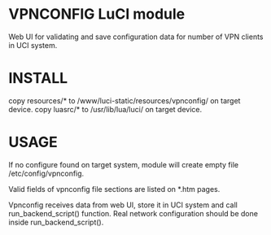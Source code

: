 # VPNCONFIG LuCI module
Web UI for validating and save configuration data for number of VPN clients in UCI system.

# INSTALL
copy resources/* to /www/luci-static/resources/vpnconfig/ on target device.
copy luasrc/* to /usr/lib/lua/luci/ on target device.

# USAGE
If no configure found on target system, module will create empty file /etc/config/vpnconfig.

Valid fields of vpnconfig file sections are listed on *.htm pages.

Vpnconfig receives data from web UI, store it in UCI system and call run_backend_script() function. Real network configuration should be done inside run_backend_script().
